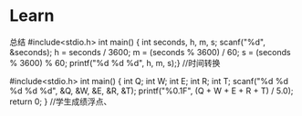 # Learn
总结
#include<stdio.h>
int main() {
    int seconds, h, m, s;
    scanf("%d", &seconds);
    h = seconds / 3600;
    m = (seconds % 3600) / 60;
    s = (seconds % 3600) % 60;
    printf("%d %d %d", h, m, s);}
//时间转换

#include<stdio.h>
int main()
{
    int Q;
    int W;
    int E;
    int R;
    int T;
    scanf("%d %d %d %d %d", &Q, &W, &E, &R, &T);
    printf("%0.1F", (Q + W + E + R + T) / 5.0);
    return 0;
}
//学生成绩浮点、

